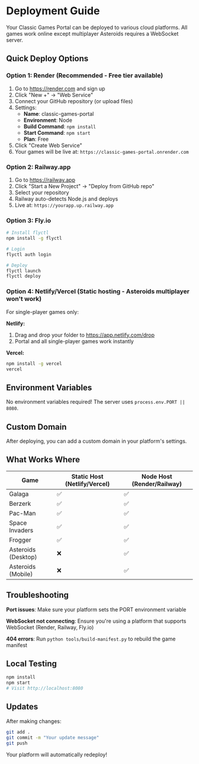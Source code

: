 # Deployment Guide

Your Classic Games Portal can be deployed to various cloud platforms. All games work online except multiplayer Asteroids requires a WebSocket server.

## Quick Deploy Options

### Option 1: Render (Recommended - Free tier available)

1. Go to https://render.com and sign up
2. Click "New +" → "Web Service"
3. Connect your GitHub repository (or upload files)
4. Settings:
   - **Name**: classic-games-portal
   - **Environment**: Node
   - **Build Command**: `npm install`
   - **Start Command**: `npm start`
   - **Plan**: Free
5. Click "Create Web Service"
6. Your games will be live at: `https://classic-games-portal.onrender.com`

### Option 2: Railway.app

1. Go to https://railway.app
2. Click "Start a New Project" → "Deploy from GitHub repo"
3. Select your repository
4. Railway auto-detects Node.js and deploys
5. Live at: `https://yourapp.up.railway.app`

### Option 3: Fly.io

```bash
# Install flyctl
npm install -g flyctl

# Login
flyctl auth login

# Deploy
flyctl launch
flyctl deploy
```

### Option 4: Netlify/Vercel (Static hosting - Asteroids multiplayer won't work)

For single-player games only:

**Netlify:**
1. Drag and drop your folder to https://app.netlify.com/drop
2. Portal and all single-player games work instantly

**Vercel:**
```bash
npm install -g vercel
vercel
```

## Environment Variables

No environment variables required! The server uses `process.env.PORT || 8080`.

## Custom Domain

After deploying, you can add a custom domain in your platform's settings.

## What Works Where

| Game | Static Host (Netlify/Vercel) | Node Host (Render/Railway) |
|------|------------------------------|----------------------------|
| Galaga | ✅ | ✅ |
| Berzerk | ✅ | ✅ |
| Pac-Man | ✅ | ✅ |
| Space Invaders | ✅ | ✅ |
| Frogger | ✅ | ✅ |
| Asteroids (Desktop) | ❌ | ✅ |
| Asteroids (Mobile) | ❌ | ✅ |

## Troubleshooting

**Port issues**: Make sure your platform sets the PORT environment variable

**WebSocket not connecting**: Ensure you're using a platform that supports WebSocket (Render, Railway, Fly.io)

**404 errors**: Run `python tools/build-manifest.py` to rebuild the game manifest

## Local Testing

```bash
npm install
npm start
# Visit http://localhost:8080
```

## Updates

After making changes:
```bash
git add .
git commit -m "Your update message"
git push
```

Your platform will automatically redeploy!
